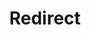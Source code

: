 ﻿---
layout: src/layouts/Redirect.astro
title: Redirect
redirect: https://yamldoc.liuyan.wang/docs/deployments/kubernetes/kubectl
pubDate:  2023-01-01
navSearch: false
navSitemap: false
navMenu: false
---
